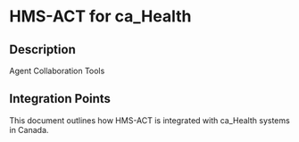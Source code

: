 # HMS-ACT for ca_Health

## Description

Agent Collaboration Tools

## Integration Points

This document outlines how HMS-ACT is integrated with ca_Health systems in Canada.
